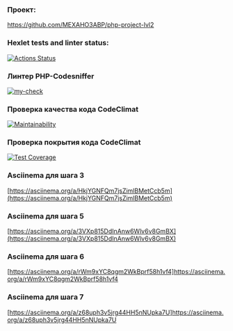 ### Проект:

https://github.com/MEXAHO3ABP/php-project-lvl2

### Hexlet tests and linter status:

[![Actions Status](https://github.com/MEXAHO3ABP/php-project-lvl2/workflows/hexlet-check/badge.svg)](https://github.com/MEXAHO3ABP/php-project-lvl2/actions)

### Линтер PHP-Codesniffer

[![my-check](https://github.com/MEXAHO3ABP/php-project-lvl2/actions/workflows/linter-php-codesniffer.yml/badge.svg?branch=main)](https://github.com/MEXAHO3ABP/php-project-lvl2/actions/workflows/linter-php-codesniffer.yml)

### Проверка качества кода CodeClimat

[![Maintainability](https://api.codeclimate.com/v1/badges/1f21cab591ba7b709528/maintainability)](https://codeclimate.com/github/MEXAHO3ABP/php-project-lvl2/maintainability)

### Проверка покрытия кода CodeClimat

[![Test Coverage](https://api.codeclimate.com/v1/badges/1f21cab591ba7b709528/test_coverage)](https://codeclimate.com/github/MEXAHO3ABP/php-project-lvl2/test_coverage)

### Asciinema для шага 3

[https://asciinema.org/a/HkjYGNFQm7jsZimlBMetCcb5m](https://asciinema.org/a/HkjYGNFQm7jsZimlBMetCcb5m)

### Asciinema для шага 5

[https://asciinema.org/a/3VXp815DdInAnw6Wlv6v8GmBX](https://asciinema.org/a/3VXp815DdInAnw6Wlv6v8GmBX)

### Asciinema для шага 6

[https://asciinema.org/a/rWm9xYC8qgm2WkBprf58h1vf4]https://asciinema.org/a/rWm9xYC8qgm2WkBprf58h1vf4

### Asciinema для шага 7

[https://asciinema.org/a/z68uph3v5jrg44HH5nNUpka7U]https://asciinema.org/a/z68uph3v5jrg44HH5nNUpka7U
